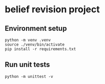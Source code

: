 # belief revision project

## Environment setup

```shell
python -m venv .venv
source ./venv/bin/activate
pip install -r requirements.txt
```

## Run unit tests

```shell
python -m unittest -v
```
